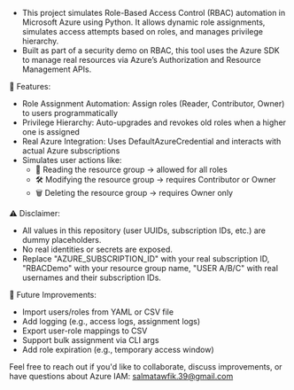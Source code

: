 - This project simulates Role-Based Access Control (RBAC) automation in Microsoft Azure using Python. It allows dynamic role assignments, simulates access attempts based on roles, and manages privilege hierarchy.
- Built as part of a security demo on RBAC, this tool uses the Azure SDK to manage real resources via Azure’s Authorization and Resource Management APIs.

🚀 Features:
- Role Assignment Automation: Assign roles (Reader, Contributor, Owner) to users programmatically
- Privilege Hierarchy: Auto-upgrades and revokes old roles when a higher one is assigned
- Real Azure Integration: Uses DefaultAzureCredential and interacts with actual Azure subscriptions
- Simulates user actions like:
   - 📖 Reading the resource group → allowed for all roles
   - 🛠 Modifying the resource group → requires Contributor or Owner
   - 🗑 Deleting the resource group → requires Owner only

⚠ Disclaimer: 
   - All values in this repository (user UUIDs, subscription IDs, etc.) are dummy placeholders.
   - No real identities or secrets are exposed.
   - Replace "AZURE_SUBSCRIPTION_ID" with your real subscription ID, "RBACDemo" with your resource group name, "USER A/B/C" with real usernames and their subscription IDs.

📌 Future Improvements:
   - Import users/roles from YAML or CSV file
   - Add logging (e.g., access logs, assignment logs)
   - Export user-role mappings to CSV
   - Support bulk assignment via CLI args
   - Add role expiration (e.g., temporary access window)

Feel free to reach out if you'd like to collaborate, discuss improvements, or have questions about Azure IAM: salmatawfik.39@gmail.com
